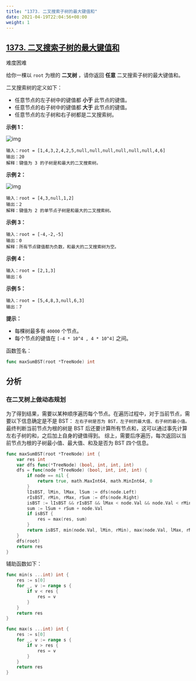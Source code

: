 ```yaml
---
title: "1373. 二叉搜索子树的最大键值和"
date: 2021-04-19T22:04:56+08:00
weight: 1
---
```


## [1373. 二叉搜索子树的最大键值和](https://leetcode-cn.com/problems/maximum-sum-bst-in-binary-tree/)

难度困难

给你一棵以 `root` 为根的 **二叉树** ，请你返回 **任意** 二叉搜索子树的最大键值和。

二叉搜索树的定义如下：

- 任意节点的左子树中的键值都 **小于** 此节点的键值。
- 任意节点的右子树中的键值都 **大于** 此节点的键值。
- 任意节点的左子树和右子树都是二叉搜索树。

**示例 1：**

![img](https://assets.leetcode-cn.com/aliyun-lc-upload/uploads/2020/03/07/sample_1_1709.png)

```
输入：root = [1,4,3,2,4,2,5,null,null,null,null,null,null,4,6]
输出：20
解释：键值为 3 的子树是和最大的二叉搜索树。
```

**示例 2：**

![img](https://assets.leetcode-cn.com/aliyun-lc-upload/uploads/2020/03/07/sample_2_1709.png)

```
输入：root = [4,3,null,1,2]
输出：2
解释：键值为 2 的单节点子树是和最大的二叉搜索树。
```

**示例 3：**

```
输入：root = [-4,-2,-5]
输出：0
解释：所有节点键值都为负数，和最大的二叉搜索树为空。
```

**示例 4：**

```
输入：root = [2,1,3]
输出：6
```

**示例 5：**

```
输入：root = [5,4,8,3,null,6,3]
输出：7
```

**提示：**

- 每棵树最多有 `40000` 个节点。
- 每个节点的键值在 `[-4 * 10^4 , 4 * 10^4]` 之间。

函数签名：

```go
func maxSumBST(root *TreeNode) int
```

## 分析

### 在二叉树上做动态规划

为了得到结果，需要以某种顺序遍历每个节点。在遍历过程中，对于当前节点，需要以下信息确定是不是 BST：
`左右子树是否为 BST，左子树的最大值、右子树的最小值。`
最终判断当前节点为根的树是 BST 后还要计算所有节点和，这可以通过事先计算左右子树的和，之后加上自身的键值得到。
综上，需要后序遍历，每次返回以当前节点为根的子树最小值、最大值、和及是否为 BST 四个信息。

```go
func maxSumBST(root *TreeNode) int {
	var res int
	var dfs func(*TreeNode) (bool, int, int, int)
	dfs = func(node *TreeNode) (bool, int, int, int) {
		if node == nil {
			return true, math.MaxInt64, math.MinInt64, 0
		}
		lIsBST, lMin, lMax, lSum := dfs(node.Left)
		rIsBST, rMin, rMax, rSum := dfs(node.Right)
		isBST := lIsBST && rIsBST && lMax < node.Val && node.Val < rMin
		sum := lSum + rSum + node.Val
		if isBST {
			res = max(res, sum)
		}
		return isBST, min(node.Val, lMin, rMin), max(node.Val, lMax, rMax), sum
	}
	dfs(root)
	return res
}
```

辅助函数如下：

```go
func min(s ...int) int {
	res := s[0]
	for _, v := range s {
		if v < res {
			res = v
		}
	}
	return res
}

func max(s ...int) int {
	res := s[0]
	for _, v := range s {
		if v > res {
			res = v
		}
	}
	return res
}
```
